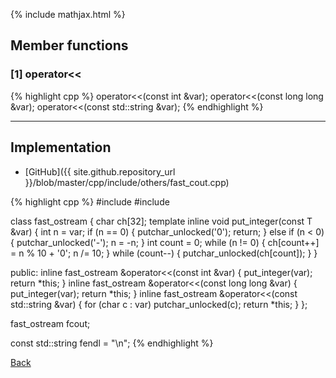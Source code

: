 {% include mathjax.html %}

## Member functions

### [1] operator<<
{% highlight cpp %}
operator<<(const int &var);
operator<<(const long long &var);
operator<<(const std::string &var);
{% endhighlight %}


---------------------------------------

## Implementation

- [GitHub]({{ site.github.repository_url }}/blob/master/cpp/include/others/fast_cout.cpp)

{% highlight cpp %}
#include <cstdio>
#include <string>

class fast_ostream {
  char ch[32];
  template <typename T> inline void put_integer(const T &var) {
    int n = var;
    if (n == 0) {
      putchar_unlocked('0');
      return;
    }
    else if (n < 0) {
      putchar_unlocked('-');
      n = -n;
    }
    int count = 0;
    while (n != 0) {
      ch[count++] = n % 10 + '0';
      n /= 10;
    }
    while (count--) {
      putchar_unlocked(ch[count]);
    }
  }

public:
  inline fast_ostream &operator<<(const int &var) {
    put_integer(var);
    return *this;
  }
  inline fast_ostream &operator<<(const long long &var) {
    put_integer(var);
    return *this;
  }
  inline fast_ostream &operator<<(const std::string &var) {
    for (char c : var) putchar_unlocked(c);
    return *this;
  }
};

fast_ostream fcout;

const std::string fendl = "\n";
{% endhighlight %}

[Back](../..)
